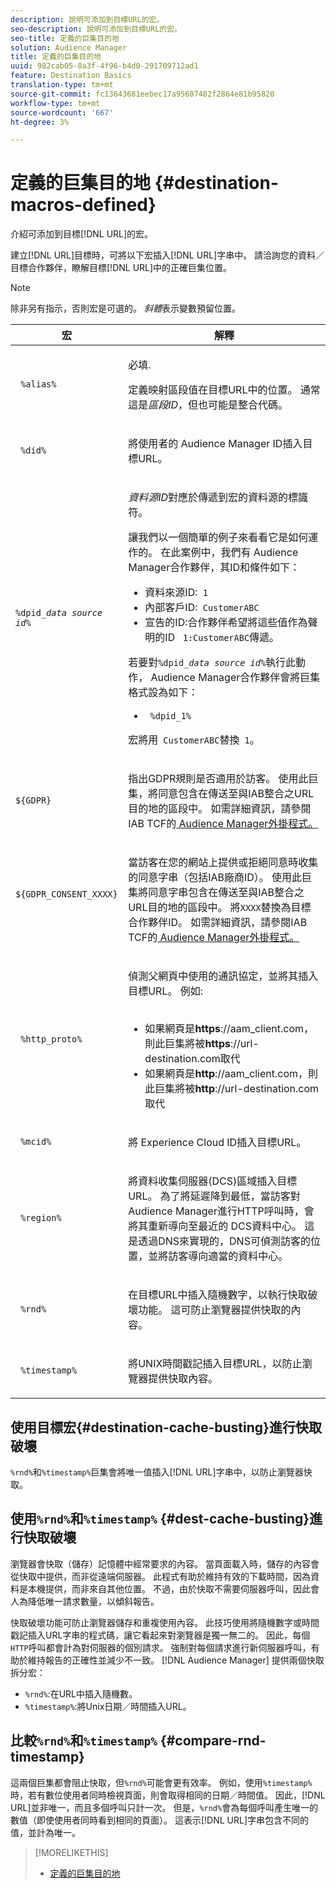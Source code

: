 ```yaml
---
description: 說明可添加到目標URL的宏。
seo-description: 說明可添加到目標URL的宏。
seo-title: 定義的巨集目的地
solution: Audience Manager
title: 定義的巨集目的地
uuid: 982cab05-8a3f-4f96-b4d0-291709712ad1
feature: Destination Basics
translation-type: tm+mt
source-git-commit: fc13643681eebec17a95607482f2864e81b95820
workflow-type: tm+mt
source-wordcount: '667'
ht-degree: 3%

---
```



# 定義的巨集目的地 {#destination-macros-defined}

介紹可添加到目標[!DNL URL]的宏。

<!-- destination-macros.xml -->

建立[!DNL URL]目標時，可將以下宏插入[!DNL URL]字串中。 請洽詢您的資料／目標合作夥伴，瞭解目標[!DNL URL]中的正確巨集位置。

>[!NOTE]
>
>除非另有指示，否則宏是可選的。 *斜體*&#x200B;表示變數預留位置。

<table id="table_2C532EFB9DAE41B08714753EBD7DFB05"> 
 <thead> 
  <tr> 
   <th colname="col1" class="entry"> 宏 </th> 
   <th colname="col2" class="entry"> 解釋 </th> 
  </tr> 
 </thead>
 <tbody> 
  <tr> 
   <td colname="col1"> <p> <code> %alias%</code> </p> </td> 
   <td colname="col2"> <p>必填. </p> <p>定義映射區段值在目標URL中的位置。 通常這是<i>區段ID</i>，但也可能是整合代碼。 </p> </td> 
  </tr> 
  <tr> 
   <td colname="col1"> <p> <code> %did%</code> </p> </td> 
   <td colname="col2"> <p>將使用者的<span class="keyword"> Audience Manager</span> ID插入目標URL。 </p> </td> 
  </tr> 
  <tr> 
   <td colname="col1"> <p> <code>%dpid_<i>data source id</i>%</code> </p> </td> 
   <td colname="col2"> <p><i>資料源ID</i>對應於傳遞到宏的資料源的標識符。 </p> <p>讓我們以一個簡單的例子來看看它是如何運作的。 在此案例中，我們有<span class="keyword"> Audience Manager</span>合作夥伴，其ID和條件如下： </p> 
    <ul id="ul_697508B437EB4090B121AFA5D519AFBE"> 
     <li id="li_32D9F72A7D1543A892DC7E1529E98A96">資料來源ID:<code> 1</code> </li> 
     <li id="li_099F5B63D2244B5AADA9B26CB6152E6B">內部客戶ID:<code> CustomerABC</code> </li> 
     <li id="li_0D9FE501C16444DDB388C8E934E5A8C6">宣告的ID:合作夥伴希望將這些值作為聲明的ID <code> 1:CustomerABC</code>傳遞。 </li> 
    </ul> <p>若要對<code>%dpid_<i>data source id</i>%</code>執行此動作，<span class="keyword"> Audience Manager</span>合作夥伴會將巨集格式設為如下： </p> 
    <ul class="simplelist"> 
     <li> <code> %dpid_1%</code> </li> 
    </ul> <p>宏將用<code> CustomerABC</code>替換<code> 1</code>。 </p> </td> 
  </tr> 
  <tr>
    <td><p><code>${GDPR}</code></p></td>
    <td><p>指出GDPR規則是否適用於訪客。 使用此巨集，將同意包含在傳送至與IAB整合之URL目的地的區段中。 如需詳細資訊，請參閱IAB TCF</a>的<a href="../../overview/data-security-and-privacy/aam-iab-plugin.md"> Audience Manager外掛程式。</a></p></td>
  </tr>
   <tr>
    <td><code>${GDPR_CONSENT_XXXX}</code></p></td>
    <td><p>當訪客在您的網站上提供或拒絕同意時收集的同意字串（包括IAB廠商ID）。 使用此巨集將同意字串包含在傳送至與IAB整合之URL目的地的區段中。 將<code>XXXX</code>替換為目標合作夥伴ID。 如需詳細資訊，請參閱IAB TCF</a>的<a href="../../overview/data-security-and-privacy/aam-iab-plugin.md"> Audience Manager外掛程式。 </a></p></td>
  </tr>
  <tr> 
   <td colname="col1"> <p><code> %http_proto%</code> </p> </td> 
   <td colname="col2"> <p>偵測父網頁中使用的通訊協定，並將其插入目標URL。 例如:
     <br> 
     <ul id="ul_026F56EC46E94D9EB1153557C0F65325"> 
      <li id="li_B41EF140CC274CB68FE7213DD8B908C0">如果網頁是<b>https</b>://aam_client.com，則此巨集將被<b>https</b>://url-destination.com取代 </li> 
      <li id="li_BDCD6EA69B004A92BA6981952341BD77">如果網頁是<b>http</b>://aam_client.com，則此巨集將被<b>http</b>://url-destination.com取代 </li> 
     </ul> </p> </td> 
  </tr> 
  <tr> 
   <td colname="col1"> <p><code> %mcid%</code> </p> </td> 
   <td colname="col2"> <p>將<span class="keyword"> Experience Cloud</span> ID插入目標URL。 </p> </td> 
  </tr> 
  <tr> 
   <td colname="col1"> <p><code> %region%</code> </p> </td> 
   <td colname="col2"> <p>將<span class="wintitle">資料收集伺服器(DCS)</span>區域插入目標URL。 為了將延遲降到最低，當訪客對<span class="keyword"> Audience Manager</span>進行HTTP呼叫時，會將其重新導向至最近的<span class="wintitle"> DCS</span>資料中心。 這是透過DNS來實現的，DNS可偵測訪客的位置，並將訪客導向適當的資料中心。 </p> </td> 
  </tr> 
  <tr> 
   <td colname="col1"> <p> <code> %rnd%</code> </p> </td> 
   <td colname="col2"> <p>在目標URL中插入隨機數字，以執行快取破壞功能。 這可防止瀏覽器提供快取的內容。 </p> </td> 
  </tr> 
  <tr> 
   <td colname="col1"> <p> <code> %timestamp%</code> </p> </td> 
   <td colname="col2"> <p>將UNIX時間戳記插入目標URL，以防止瀏覽器提供快取內容。 </p> </td> 
  </tr> 
 </tbody> 
</table>

## 使用目標宏{#destination-cache-busting}進行快取破壞

`%rnd%`和`%timestamp%`巨集會將唯一值插入[!DNL URL]字串中，以防止瀏覽器快取。

## 使用`%rnd%`和`%timestamp%` {#dest-cache-busting}進行快取破壞

<!-- c_dest_cache_busting.xml -->

瀏覽器會快取（儲存）記憶體中經常要求的內容。 當頁面載入時，儲存的內容會從快取中提供，而非從遠端伺服器。 此程式有助於維持有效的下載時間，因為資料是本機提供，而非來自其他位置。 不過，由於快取不需要伺服器呼叫，因此會人為降低唯一請求數量，以傾斜報告。

快取破壞功能可防止瀏覽器儲存和重複使用內容。 此技巧使用將隨機數字或時間戳記插入URL字串的程式碼，讓它看起來對瀏覽器是獨一無二的。 因此，每個`HTTP`呼叫都會計為對伺服器的個別請求。 強制對每個請求進行新伺服器呼叫，有助於維持報告的正確性並減少不一致。 [!DNL Audience Manager] 提供兩個快取拆分宏：

* `%rnd%`:在URL中插入隨機數。
* `%timestamp%`:將Unix日期／時間插入URL。

## 比較`%rnd%`和`%timestamp%` {#compare-rnd-timestamp}

這兩個巨集都會阻止快取，但`%rnd%`可能會更有效率。 例如，使用`%timestamp%`時，若有數位使用者同時檢視頁面，則會取得相同的日期／時間值。 因此，[!DNL URL]並非唯一，而且多個呼叫只計一次。 但是，`%rnd%`會為每個呼叫產生唯一的數值（即使使用者同時看到相同的頁面）。 這表示[!DNL URL]字串包含不同的值，並計為唯一。

>[!MORELIKETHIS]
>
>* [定義的巨集目的地](../../features/destinations/destination-macros.md#destination-macros-defined)